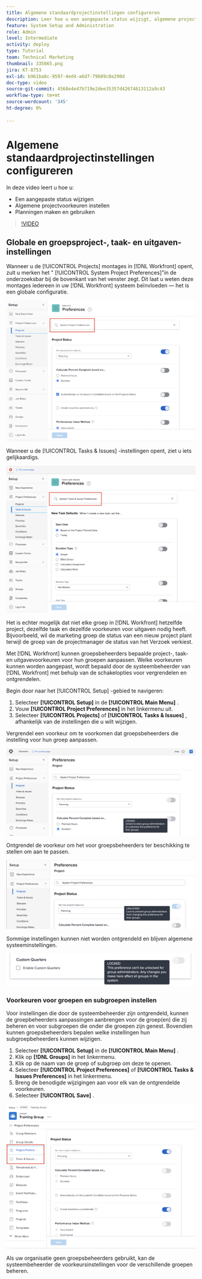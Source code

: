```yaml
---
title: Algemene standaardprojectinstellingen configureren
description: Leer hoe u een aangepaste status wijzigt, algemene projectvoorkeuren instelt en schema's maakt die algemene standaardinstellingen zijn.
feature: System Setup and Administration
role: Admin
level: Intermediate
activity: deploy
type: Tutorial
team: Technical Marketing
thumbnail: 335065.png
jira: KT-8753
exl-id: b961ba8c-9597-4ed4-a6d7-79689c8e290d
doc-type: video
source-git-commit: 4568e4e47b719e2dee35357d42674613112a9c43
workflow-type: tm+mt
source-wordcount: '345'
ht-degree: 0%

---
```


# Algemene standaardprojectinstellingen configureren

<!--
21.4 updates have been made
-->

In deze video leert u hoe u:

* Een aangepaste status wijzigen
* Algemene projectvoorkeuren instellen
* Planningen maken en gebruiken

>[!VIDEO](https://video.tv.adobe.com/v/3428980/?quality=12&learn=on&enablevpops&captions=dut)

## Globale en groepsproject-, taak- en uitgaven-instellingen

Wanneer u de [!UICONTROL Projects] montages in [!DNL Workfront] opent, zult u merken het &quot; [!UICONTROL System Project Preferences]&quot;in de onderzoeksbar bij de bovenkant van het venster zegt. Dit laat u weten deze montages iedereen in uw [!DNL Workfront] systeem beïnvloeden — het is een globale configuratie.

![[!UICONTROL Project Preferences] pagina in [!UICONTROL Setup]](assets/admin-fund-system-project-preferences-1.png)

Wanneer u de [!UICONTROL Tasks & Issues] -instellingen opent, ziet u iets gelijkaardigs.

![[!UICONTROL Task & Issue Preferences] in [!UICONTROL Setup]](assets/admin-fund-task-issue-preferences-2.png)

Het is echter mogelijk dat niet elke groep in [!DNL Workfront] hetzelfde project, dezelfde taak en dezelfde voorkeuren voor uitgaven nodig heeft. Bijvoorbeeld, wil de marketing groep de status van een nieuw project plant terwijl de groep van de projectmanager de status van het Verzoek verkiest.

Met [!DNL Workfront] kunnen groepsbeheerders bepaalde project-, taak- en uitgavevoorkeuren voor hun groepen aanpassen. Welke voorkeuren kunnen worden aangepast, wordt bepaald door de systeembeheerder van [!DNL Workfront] met behulp van de schakelopties voor vergrendelen en ontgrendelen.

Begin door naar het [!UICONTROL Setup] -gebied te navigeren:

1. Selecteer **[!UICONTROL Setup]** in de **[!UICONTROL Main Menu]** .
1. Vouw **[!UICONTROL Project Preferences]** in het linkermenu uit.
1. Selecteer **[!UICONTROL Projects]** of **[!UICONTROL Tasks & Issues]** , afhankelijk van de instellingen die u wilt wijzigen.

Vergrendel een voorkeur om te voorkomen dat groepsbeheerders die instelling voor hun groep aanpassen.

![ Vergrendeld voorkeursbericht ](assets/admin-fund-preferences-locked-3.png)

Ontgrendel de voorkeur om het voor groepsbeheerders ter beschikking te stellen om aan te passen.

![ Ontgrendeld voorkeursbericht ](assets/admin-fund-preferences-unlocked-4.png)

Sommige instellingen kunnen niet worden ontgrendeld en blijven algemene systeeminstellingen.

![ Vergrendeld voorkeursbericht ](assets/admin-fund-preferences-always-locked-5.png)

### Voorkeuren voor groepen en subgroepen instellen

Voor instellingen die door de systeembeheerder zijn ontgrendeld, kunnen de groepbeheerders aanpassingen aanbrengen voor de groep(en) die zij beheren en voor subgroepen die onder die groepen zijn genest. Bovendien kunnen groepsbeheerders bepalen welke instellingen hun subgroepbeheerders kunnen wijzigen.

1. Selecteer **[!UICONTROL Setup]** in de **[!UICONTROL Main Menu]** .
1. Klik op **[!DNL Groups]** in het linkermenu.
1. Klik op de naam van de groep of subgroep om deze te openen.
1. Selecteer **[!UICONTROL Project Preferences]** of **[!UICONTROL Tasks & Issues Preferences]** in het linkermenu.
1. Breng de benodigde wijzigingen aan voor elk van de ontgrendelde voorkeuren.
1. Selecteer **[!UICONTROL Save]** .

![[!UICONTROL Project Status] -sectie op [!UICONTROL Group] page ](assets/admin-fund-group-preferences.png)

Als uw organisatie geen groepsbeheerders gebruikt, kan de systeembeheerder de voorkeursinstellingen voor de verschillende groepen beheren.

<!--
learn more URLs and guides
Create or edit a group status 
Group administrators 
Configure system-wide project preferences 
Configure project preferences for a group 
Configure task and issue preferences for a group 
Create and modify a group’s schedule 
-->
